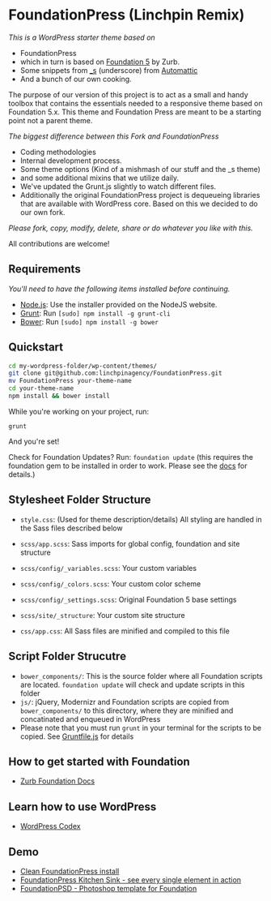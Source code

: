 # FoundationPress (Linchpin Remix)

*This is a WordPress starter theme based on*
 * FoundationPress
 * which in turn is based on [Foundation 5](http://foundation.zurb.com) by Zurb.
 * Some snippets from [_s](https://github.com/automattic/_s) (underscore) from [Automattic](http://automattic.com)
 * And a bunch of our own cooking.

The purpose of our version of this project is to act as a small and handy toolbox that contains the essentials needed to a responsive theme based on Foundation 5.x. This theme and Foundation Press are meant to be a starting point not a parent theme.

*The biggest difference between this Fork and FoundationPress*
  * Coding methodologies
  * Internal development process.
  * Some theme options (Kind of a mishmash of our stuff and the _s theme)
  * and some additional mixins that we utilize daily.
  * We've updated the Grunt.js slightly to watch different files.
  * Additionally the original FoundationPress project is dequeueing libraries that are available with WordPress core. Based on this we decided to do our own fork.

*Please fork, copy, modify, delete, share or do whatever you like with this.*

All contributions are welcome!

## Requirements

*You'll need to have the following items installed before continuing.*

  * [Node.js](http://nodejs.org): Use the installer provided on the NodeJS website.
  * [Grunt](http://gruntjs.com/): Run `[sudo] npm install -g grunt-cli`
  * [Bower](http://bower.io): Run `[sudo] npm install -g bower`

## Quickstart

```bash
cd my-wordpress-folder/wp-content/themes/
git clone git@github.com:linchpinagency/FoundationPress.git
mv FoundationPress your-theme-name
cd your-theme-name
npm install && bower install
```

While you're working on your project, run:

`grunt`

And you're set!

Check for Foundation Updates? Run:
`foundation update`
(this requires the foundation gem to be installed in order to work. Please see the [docs](http://foundation.zurb.com/docs/sass.html) for details.)


## Stylesheet Folder Structure

  * `style.css`: (Used for theme description/details) All styling are handled in the Sass files described below

  * `scss/app.scss`: Sass imports for global config, foundation and site structure

  * `scss/config/_variables.scss`: Your custom variables
  * `scss/config/_colors.scss`: Your custom color scheme
  * `scss/config/_settings.scss`: Original Foundation 5 base settings

  * `scss/site/_structure`: Your custom site structure

  * `css/app.css`: All Sass files are minified and compiled to this file

## Script Folder Strucutre

  * `bower_components/`: This is the source folder where all Foundation scripts are located. `foundation update` will check and update scripts in this folder
  * `js/`: jQuery, Modernizr and Foundation scripts are copied from `bower_components/` to this directory, where they are minified and concatinated and enqueued in WordPress
  * Please note that you must run `grunt` in your terminal for the scripts to be copied. See [Gruntfile.js](https://github.com/olefredrik/FoundationPress/blob/master/Gruntfile.js) for details

## How to get started with Foundation

* [Zurb Foundation Docs](http://foundation.zurb.com/docs/)

## Learn how to use WordPress

* [WordPress Codex](http://codex.wordpress.org/)

## Demo

* [Clean FoundationPress install](http://launchpad.linchpinagency.com/)
* [FoundationPress Kitchen Sink - see every single element in action](http://launchpad.linchpinagency.com/kitchen-sink/)
* [FoundationPSD - Photoshop template for Foundation](http://foundationpress.olefredrik.com/downloads/foundation-psd-template/)

